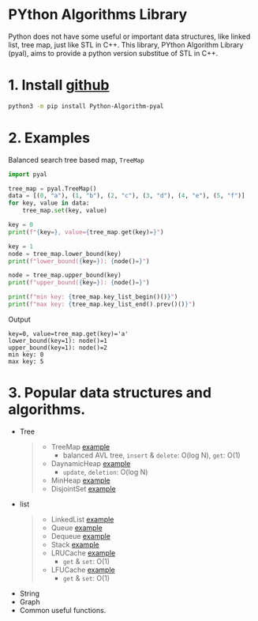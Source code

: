 # PYthon Algorithms Library

Python does not have some useful or important data structures, like linked list, tree map, just like STL in C++. 
This library, PYthon Algorithm Library (pyal), aims to provide a python version substitue of STL in C++.

# 1. Install [github](https://github.com/SummerRainET2008/PYthon_Algorithms_Library)
 ```bash
 python3 -m pip install Python-Algorithm-pyal
 ```

# 2. Examples

Balanced search tree based map, ```TreeMap```

```python
import pyal

tree_map = pyal.TreeMap()
data = [(0, "a"), (1, "b"), (2, "c"), (3, "d"), (4, "e"), (5, "f")]
for key, value in data:
    tree_map.set(key, value)

key = 0
print(f"{key=}, value={tree_map.get(key)=}")

key = 1
node = tree_map.lower_bound(key)
print(f"lower_bound({key=}): {node()=}")

node = tree_map.upper_bound(key)
print(f"upper_bound({key=}): {node()=}")

print(f"min key: {tree_map.key_list_begin()()}")
print(f"max key: {tree_map.key_list_end().prev()()}")

```

Output
```
key=0, value=tree_map.get(key)='a'
lower_bound(key=1): node()=1
upper_bound(key=1): node()=2
min key: 0
max key: 5
```


# 3. Popular data structures and algorithms.
  * Tree
    >* TreeMap [example](doc/example_TreeMap.md)
    >   * balanced AVL tree, `insert` & `delete`: O(log N), `get`: O(1)
    >* DaynamicHeap [example](doc/example_DynamicHeap.md)
    >   * `update`, `deletion`: O(log N)
    >* MinHeap [example](doc/example_MinHeap.md)
    >* DisjointSet [example](doc/example_DisjointSet.md)
  * list
    > * LinkedList [example](doc/example_DisjointSet.md)
    > * Queue [example](doc/example_DisjointSet.md)
    > * Dequeue [example](doc/example_DisjointSet.md)
    > * Stack [example](doc/example_DisjointSet.md)
    > * LRUCache [example](doc/example_DisjointSet.md)
    >   * `get` & `set`: O(1)
    > * LFUCache [example](doc/example_DisjointSet.md)
    >   * `get` & `set`: O(1) 
  * String
  * Graph
  * Common useful functions. 
